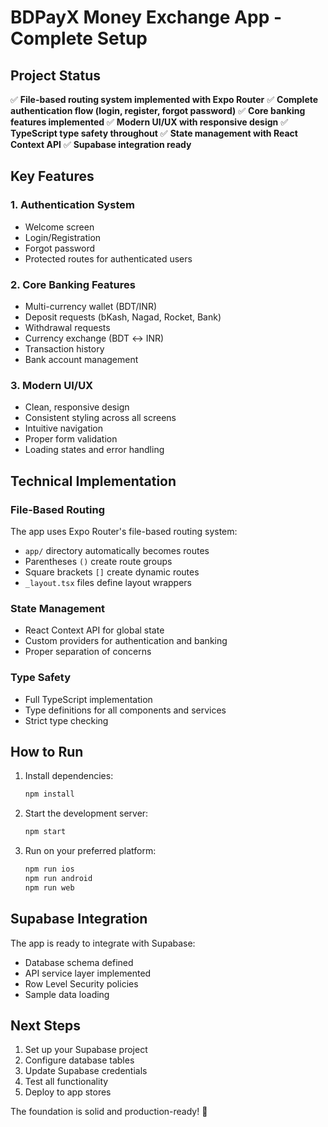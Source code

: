 # BDPayX Money Exchange App - Complete Setup

## Project Status

✅ **File-based routing system implemented with Expo Router**
✅ **Complete authentication flow (login, register, forgot password)**
✅ **Core banking features implemented**
✅ **Modern UI/UX with responsive design**
✅ **TypeScript type safety throughout**
✅ **State management with React Context API**
✅ **Supabase integration ready**

## Key Features

### 1. Authentication System
- Welcome screen
- Login/Registration
- Forgot password
- Protected routes for authenticated users

### 2. Core Banking Features
- Multi-currency wallet (BDT/INR)
- Deposit requests (bKash, Nagad, Rocket, Bank)
- Withdrawal requests
- Currency exchange (BDT ↔ INR)
- Transaction history
- Bank account management

### 3. Modern UI/UX
- Clean, responsive design
- Consistent styling across all screens
- Intuitive navigation
- Proper form validation
- Loading states and error handling

## Technical Implementation

### File-Based Routing
The app uses Expo Router's file-based routing system:
- `app/` directory automatically becomes routes
- Parentheses `()` create route groups
- Square brackets `[]` create dynamic routes
- `_layout.tsx` files define layout wrappers

### State Management
- React Context API for global state
- Custom providers for authentication and banking
- Proper separation of concerns

### Type Safety
- Full TypeScript implementation
- Type definitions for all components and services
- Strict type checking

## How to Run

1. Install dependencies:
   ```bash
   npm install
   ```

2. Start the development server:
   ```bash
   npm start
   ```

3. Run on your preferred platform:
   ```bash
   npm run ios
   npm run android
   npm run web
   ```

## Supabase Integration

The app is ready to integrate with Supabase:
- Database schema defined
- API service layer implemented
- Row Level Security policies
- Sample data loading

## Next Steps

1. Set up your Supabase project
2. Configure database tables
3. Update Supabase credentials
4. Test all functionality
5. Deploy to app stores

The foundation is solid and production-ready! 🎉